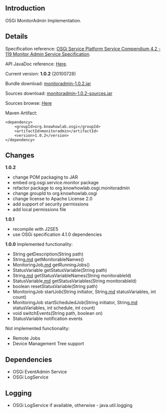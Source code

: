 ## Introduction ##

OSGi MonitorAdmin Implementation.

## Details ##

Specification reference: [OSGi Service Platform Service Compendium 4.2 - 119 Monitor Admin Service Specification](http://www.osgi.org/Download/File?url=/download/r4v42/r4.cmpn.pdf).

API JavaDoc reference: [Here](http://www.osgi.org/javadoc/r4v42/org/osgi/service/monitor/package-summary.html).


Current version: **1.0.2** (20100728)

Bundle download: [monitoradmin-1.0.2.jar](http://osgilab.googlecode.com/files/monitoradmin-1.0.2.jar)

Sources download: [monitoradmin-1.0.2-sources.jar](http://osgilab.googlecode.com/files/monitoradmin-1.0.2-sources.jar)

Sources browse: [Here](http://code.google.com/p/osgilab/source/browse/tags/monitoradmin-1.0.2)

Maven Artifact:
```
<dependency>
    <groupId>org.knowhowlab.osgi</groupId>
    <artifactId>monitoradmin</artifactId>
    <version>1.0.2</version>
</dependency>
```

## Changes ##
**1.0.2**
  * change POM packaging to JAR
  * embed org.osgi.service.monitor package
  * refactor package to org.knowhowlab.osgi.monitoradmin
  * change groupId to org.knowhowlab.osgi
  * change license to Apache License 2.0
  * add support of security permissions
  * add local permissions file

**1.0.1**
  * recompile with J2SE5
  * use OSGi specification 4.1.0 dependencies

**1.0.0**
Implemented functionality:
  * String getDescription(String path)
  * String[.md](.md) getMonitorableNames()
  * MonitoringJob[.md](.md) getRunningJobs()
  * StatusVariable getStatusVariable(String path)
  * String[.md](.md) getStatusVariableNames(String monitorableId)
  * StatusVariable[.md](.md) getStatusVariables(String monitorableId)
  * boolean resetStatusVariable(String path)
  * MonitoringJob startJob(String initiator, String[.md](.md) statusVariables, int count)
  * MonitoringJob startScheduledJob(String initiator, String[.md](.md) statusVariables, int schedule, int count)
  * void switchEvents(String path, boolean on)
  * StatusVariable notification events

Not implemented functionality:
  * Remote Jobs
  * Device Management Tree support

## Dependencies ##
  * OSGi EventAdmin Service
  * OSGi LogService

## Logging ##
  * OSGi LogService if available, otherwise - java.util.logging